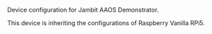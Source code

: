 Device configuration for Jambit AAOS Demonstrator.

This device is inheriting the configurations of Raspberry Vanilla RPi5.
